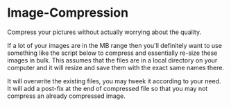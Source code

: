 # Image-Compression
Compress your pictures without actually worrying about the quality. 

If a lot of your images are in the MB range then you'll definitely want to use something like the script below to compress and essentially re-size these images in bulk. This assumes that the files are in a local directory on your computer and it will resize and save them with the exact same names there.

It will overwrite the existing files, you may tweek it according to your need. It will add a post-fix at the end of compressed file so that you may not compress an already compressed image. 
